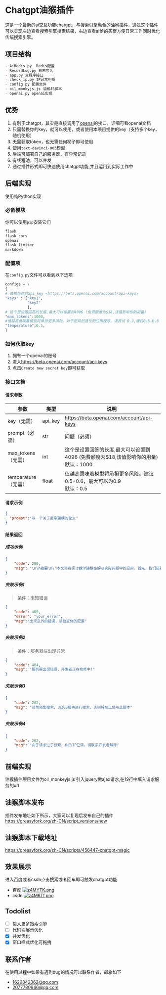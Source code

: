 # Chatgpt油猴插件

这是一个最新的ai交互功能chatgpt，与搜索引擎融合的油猴插件，通过这个插件可以实现左边查看搜索引擎搜索结果，右边查看ai给的答案方便日常工作同时优化传统搜索引擎。

## 项目结构

```markdown
- AiRedis.py  Redis配置
- RecordLog.py 日志写入 
- app.py 主程序接口
- check_ip.py IP异常判断
- config.py 配置文件
- oil_monkyjs.js 油猴JS脚本
- openai.py openai实现
```

## 优势

1. 有别于chatgpt，其实是直接调用了[openai](https://beta.openai.com/docs)的接口，详细可看openai文档
2. 只需替换你的key，就可以使用，或者使用本项目提供的key（支持多个key，随机使用）
3. 无需获取token，也无需任何梯子即可使用
4. 使用`text-davinci-003`模型
5. 后端可部署自己的服务器，有异常记录
6. 有线程池，可以并发
7. 通过插件形式即可快速使用chatgpt功能,并且运用到实际工作中



## 后端实现

使用纯Python实现

### 必备模块

你可以使用`pip`安装它们

```python
flask
flask_cors
openai
flask_limiter
markdown
```

### 配置项

在`config.py`文件可以看到以下选项

```python
configs = \
{
# 替换为你的api_key <https://beta.openai.com/account/api-keys>
"keys" : ["key1",
          "key2"
          ],
# 这个是设置回答的长度,最大可以设置到4096 (免费额度为$18,该值影响你的用量)
"max_tokens":1000,
#值越高意味着模型将承担更多风险。对于更具创造性的应用程序，请尝试 0.9,建议0.5-0.6
"temperature":0.5,
}
```

### 如何获取key

1. 拥有一个openai的账号
2. 进入<https://beta.openai.com/account/api-keys>
3. 点击`Create new secret key`即可获取

### 接口文档

#### 请求参数
| 参数                | 类型    | 说明                                                         |
| ------------------- | ------- | ------------------------------------------------------------ |
| key（无需）         | api_key | https://beta.openai.com/account/api-keys                     |
| prompt（必须）      | str     | 问题（必须）                                                 |
| max_tokens（无需）  | int     | 这个是设置回答的长度,最大可以设置到4096 (免费额度为$18,该值影响你的用量)<br />默认：1000 |
| temperature（无需） | float   | 值越高意味着模型将承担更多风险。建议0.5-0.6，最大可以为0.9<br />默认：0.5 |


#### 请求示例
```json
{
  "prompt":"写一个关于数学建模的论文"
}
```
#### 结果返回

##### 成功示例

```json
{
    "code": 200,
    "msg": "\n\n摘要\n\n本文旨在探讨数学建模在解决实际问题中的应用。首先，我们简要介绍了数学建模的定义和特点，以及它在工程和科学中的重要性。其次，我们给出了一个具体的数学建模案例，该案例涉及货运"
}
```
##### 失败示例1

>  条件：未知错误

```json
{
    "code": 400,
    "error": "your_error",
    "msg":"出现意外的错误，请检查你的配置"
}
```

##### 失败示例2

> 条件：服务器端出现异常

```json
{
    "code": 404,
    "msg": "服务器出现错误，开发者正在抢修中!"
}
```

##### 失败示例3

```json
{
    "code": 202,
    "msg": "请勿频繁搜索，请30S后再进行搜索，否则将禁止使用此脚本"
}
```

##### 失败示例4

```json
{
    "code": 202,
    "msg": "由于请求过于频繁，你的IP已禁，请联系开发者解除"
}
```



## 前端实现

油猴插件项目文件为oil_monkeyjs.js
引入jquery做ajax请求,在19行中填入请求服务的url

## 油猴脚本发布
插件发布地址如下所示，大家可以复现后发布自己的插件
https://greasyfork.org/zh-CN/script_versions/new
## 油猴脚本下载地址
https://greasyfork.org/zh-CN/scripts/456447-chatgpt-magic
## 效果展示
进入百度或者csdn点击搜索或者回车即可触发chatgpt功能
* 百度
[![z4MYTK.png](https://s1.ax1x.com/2022/12/12/z4MYTK.png)](https://imgse.com/i/z4MYTK)
* csdn
[![z4M6Tf.png](https://s1.ax1x.com/2022/12/12/z4M6Tf.png)](https://imgse.com/i/z4M6Tf)
## Todolist


- [ ] 接入更多搜索引擎
- [ ] 代码块展示优化
- [x] 并发优化
- [x] 窗口样式优化可拖拽

## 联系作者
在使用过程中如果有遇到bug的情况可以联系作者，邮箱如下
* 1620842362@qq.com
* 2077780946@qq.com